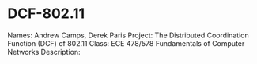 # DCF-802.11
 
Names: Andrew Camps, Derek Paris
Project: The Distributed Coordination Function (DCF) of 802.11
Class: ECE 478/578 Fundamentals of Computer Networks
Description:
